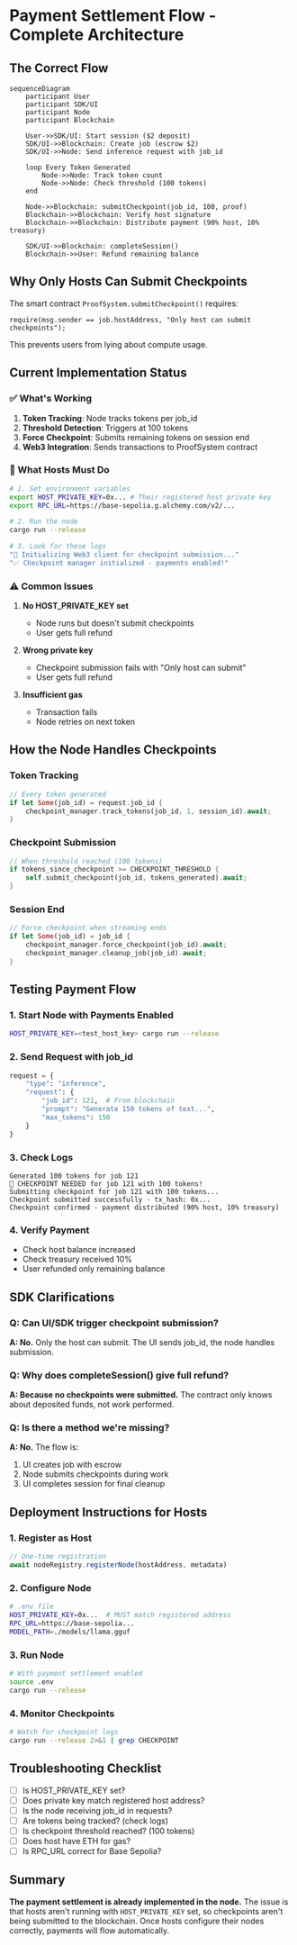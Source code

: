 # Payment Settlement Flow - Complete Architecture

## The Correct Flow

```mermaid
sequenceDiagram
    participant User
    participant SDK/UI
    participant Node
    participant Blockchain

    User->>SDK/UI: Start session ($2 deposit)
    SDK/UI->>Blockchain: Create job (escrow $2)
    SDK/UI->>Node: Send inference request with job_id

    loop Every Token Generated
        Node->>Node: Track token count
        Node->>Node: Check threshold (100 tokens)
    end

    Node->>Blockchain: submitCheckpoint(job_id, 100, proof)
    Blockchain->>Blockchain: Verify host signature
    Blockchain->>Blockchain: Distribute payment (90% host, 10% treasury)

    SDK/UI->>Blockchain: completeSession()
    Blockchain->>User: Refund remaining balance
```

## Why Only Hosts Can Submit Checkpoints

The smart contract `ProofSystem.submitCheckpoint()` requires:
```solidity
require(msg.sender == job.hostAddress, "Only host can submit checkpoints");
```

This prevents users from lying about compute usage.

## Current Implementation Status

### ✅ What's Working
1. **Token Tracking**: Node tracks tokens per job_id
2. **Threshold Detection**: Triggers at 100 tokens
3. **Force Checkpoint**: Submits remaining tokens on session end
4. **Web3 Integration**: Sends transactions to ProofSystem contract

### 🔴 What Hosts Must Do
```bash
# 1. Set environment variables
export HOST_PRIVATE_KEY=0x... # Their registered host private key
export RPC_URL=https://base-sepolia.g.alchemy.com/v2/...

# 2. Run the node
cargo run --release

# 3. Look for these logs
"🔗 Initializing Web3 client for checkpoint submission..."
"✅ Checkpoint manager initialized - payments enabled!"
```

### ⚠️ Common Issues

1. **No HOST_PRIVATE_KEY set**
   - Node runs but doesn't submit checkpoints
   - User gets full refund

2. **Wrong private key**
   - Checkpoint submission fails with "Only host can submit"
   - User gets full refund

3. **Insufficient gas**
   - Transaction fails
   - Node retries on next token

## How the Node Handles Checkpoints

### Token Tracking
```rust
// Every token generated
if let Some(job_id) = request.job_id {
    checkpoint_manager.track_tokens(job_id, 1, session_id).await;
}
```

### Checkpoint Submission
```rust
// When threshold reached (100 tokens)
if tokens_since_checkpoint >= CHECKPOINT_THRESHOLD {
    self.submit_checkpoint(job_id, tokens_generated).await;
}
```

### Session End
```rust
// Force checkpoint when streaming ends
if let Some(job_id) = job_id {
    checkpoint_manager.force_checkpoint(job_id).await;
    checkpoint_manager.cleanup_job(job_id).await;
}
```

## Testing Payment Flow

### 1. Start Node with Payments Enabled
```bash
HOST_PRIVATE_KEY=<test_host_key> cargo run --release
```

### 2. Send Request with job_id
```python
request = {
    "type": "inference",
    "request": {
        "job_id": 121,  # From blockchain
        "prompt": "Generate 150 tokens of text...",
        "max_tokens": 150
    }
}
```

### 3. Check Logs
```
Generated 100 tokens for job 121
🔔 CHECKPOINT NEEDED for job 121 with 100 tokens!
Submitting checkpoint for job 121 with 100 tokens...
Checkpoint submitted successfully - tx_hash: 0x...
Checkpoint confirmed - payment distributed (90% host, 10% treasury)
```

### 4. Verify Payment
- Check host balance increased
- Check treasury received 10%
- User refunded only remaining balance

## SDK Clarifications

### Q: Can UI/SDK trigger checkpoint submission?
**A: No.** Only the host can submit. The UI sends job_id, the node handles submission.

### Q: Why does completeSession() give full refund?
**A: Because no checkpoints were submitted.** The contract only knows about deposited funds, not work performed.

### Q: Is there a method we're missing?
**A: No.** The flow is:
1. UI creates job with escrow
2. Node submits checkpoints during work
3. UI completes session for final cleanup

## Deployment Instructions for Hosts

### 1. Register as Host
```javascript
// One-time registration
await nodeRegistry.registerNode(hostAddress, metadata)
```

### 2. Configure Node
```bash
# .env file
HOST_PRIVATE_KEY=0x...  # MUST match registered address
RPC_URL=https://base-sepolia...
MODEL_PATH=./models/llama.gguf
```

### 3. Run Node
```bash
# With payment settlement enabled
source .env
cargo run --release
```

### 4. Monitor Checkpoints
```bash
# Watch for checkpoint logs
cargo run --release 2>&1 | grep CHECKPOINT
```

## Troubleshooting Checklist

- [ ] Is HOST_PRIVATE_KEY set?
- [ ] Does private key match registered host address?
- [ ] Is the node receiving job_id in requests?
- [ ] Are tokens being tracked? (check logs)
- [ ] Is checkpoint threshold reached? (100 tokens)
- [ ] Does host have ETH for gas?
- [ ] Is RPC_URL correct for Base Sepolia?

## Summary

**The payment settlement is already implemented in the node.** The issue is that hosts aren't running with `HOST_PRIVATE_KEY` set, so checkpoints aren't being submitted to the blockchain. Once hosts configure their nodes correctly, payments will flow automatically.